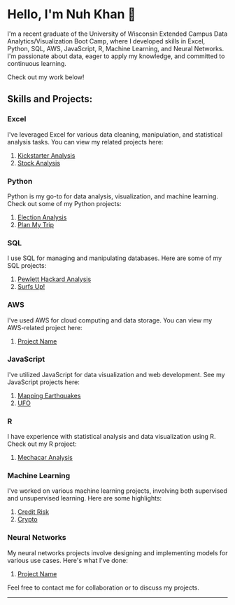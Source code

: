 
# Hello, I'm Nuh Khan 👋

I'm a recent graduate of the University of Wisconsin Extended Campus Data Analytics/Visualization Boot Camp, where I developed skills in Excel, Python, SQL, AWS, JavaScript, R, Machine Learning, and Neural Networks. I'm passionate about data, eager to apply my knowledge, and committed to continuous learning. 

Check out my work below!

## Skills and Projects:

### Excel

I've leveraged Excel for various data cleaning, manipulation, and statistical analysis tasks. You can view my related projects here:

1. [Kickstarter Analysis](https://github.com/Nuh-Khan/Kickstarter-Analysis)
2. [Stock Analysis](https://github.com/Nuh-Khan/stock-analysis)

### Python

Python is my go-to for data analysis, visualization, and machine learning. Check out some of my Python projects:

1. [Election Analysis](https://github.com/Nuh-Khan/Election_Analysis)
2. [Plan My Trip](https://github.com/Nuh-Khan/World_Weather_Analysis)

### SQL

I use SQL for managing and manipulating databases. Here are some of my SQL projects:

1. [Pewlett Hackard Analysis](https://github.com/Nuh-Khan/Pewlett-Hackard-Analysis)
2. [Surfs Up!](https://github.com/Nuh-Khan/surfs_up)

### AWS

I've used AWS for cloud computing and data storage. You can view my AWS-related project here:

1. [Project Name](https://github.com/Nuh-Khan/Amazon_Vine_Analysis)
   
### JavaScript

I've utilized JavaScript for data visualization and web development. See my JavaScript projects here:

1. [Mapping Earthquakes](https://github.com/Nuh-Khan/Mapping_Earthquakes)
2. [UFO](https://github.com/Nuh-Khan/UFOs)

### R

I have experience with statistical analysis and data visualization using R. Check out my R project:

1. [Mechacar Analysis](https://github.com/Nuh-Khan/MechaCar_Statistical_Analysis)

### Machine Learning

I've worked on various machine learning projects, involving both supervised and unsupervised learning. Here are some highlights:

1. [Credit Risk](https://github.com/Nuh-Khan/Credit_Risk_Analysis)
2. [Crypto](https://github.com/Nuh-Khan/Cryptocurrencies)

### Neural Networks

My neural networks projects involve designing and implementing models for various use cases. Here's what I've done:

1. [Project Name](https://github.com/Nuh-Khan/Neural_Network_Charity_Analysis)

Feel free to contact me for collaboration or to discuss my projects.

---

